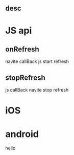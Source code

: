 

## desc


# JS api

## onRefresh
navite callBack js  start refresh
## stopRefresh
js callBack navite  stop refresh


# iOS


# android
hello


